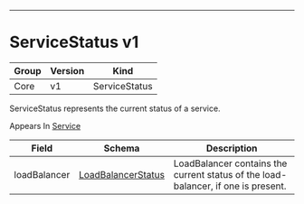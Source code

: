 

-----------
# ServiceStatus v1



Group        | Version     | Kind
------------ | ---------- | -----------
Core | v1 | ServiceStatus







ServiceStatus represents the current status of a service.

<aside class="notice">
Appears In <a href="#service-v1">Service</a> </aside>

Field        | Schema     | Description
------------ | ---------- | -----------
loadBalancer | [LoadBalancerStatus](#loadbalancerstatus-v1) | LoadBalancer contains the current status of the load-balancer, if one is present.






